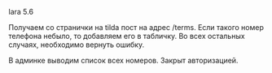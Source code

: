 lara 5.6

Получаем со странички на tilda пост на адрес /terms. Если такого номер телефона небыло, то добавляем его в табличку.
Во всех остальных случаях, необходимо вернуть ошибку.

В админке выводим список всех номеров. Закрыт авторизацией.